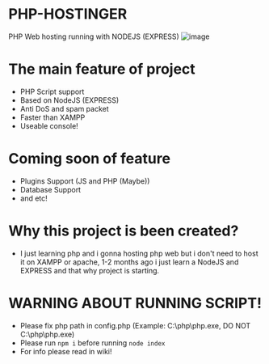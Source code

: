 # PHP-HOSTINGER
PHP Web hosting running with NODEJS (EXPRESS)
![image](https://user-images.githubusercontent.com/108812246/187073408-1a99b81a-b7ed-4192-b157-3a4a977161b4.png)
# The main feature of project
* PHP Script support
* Based on NodeJS (EXPRESS)
* Anti DoS and spam packet
* Faster than XAMPP
* Useable console!
# Coming soon of feature
* Plugins Support (JS and PHP (Maybe))
* Database Support
* and etc!
# Why this project is been created?
* I just learning php and i gonna hosting php web but i don't need to host it on XAMPP or apache, 1-2 months ago i just learn a NodeJS and EXPRESS and that why project is starting.
# WARNING ABOUT RUNNING SCRIPT!
* Please fix php path in config.php (Example: C:\\php\\php.exe, DO NOT C:\php\php.exe)
* Please run ```npm i``` before running ```node index```
* For info please read in wiki!
